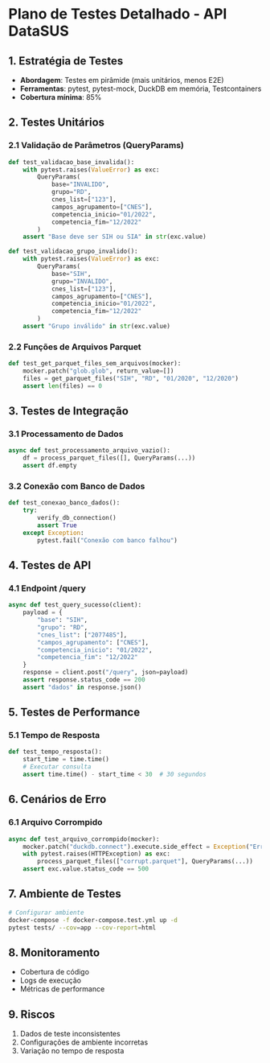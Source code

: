# Plano de Testes Detalhado - API DataSUS

## 1. Estratégia de Testes
- **Abordagem**: Testes em pirâmide (mais unitários, menos E2E)
- **Ferramentas**: pytest, pytest-mock, DuckDB em memória, Testcontainers
- **Cobertura mínima**: 85%

## 2. Testes Unitários

### 2.1 Validação de Parâmetros (QueryParams)
```python
def test_validacao_base_invalida():
    with pytest.raises(ValueError) as exc:
        QueryParams(
            base="INVALIDO",
            grupo="RD",
            cnes_list=["123"],
            campos_agrupamento=["CNES"],
            competencia_inicio="01/2022",
            competencia_fim="12/2022"
        )
    assert "Base deve ser SIH ou SIA" in str(exc.value)

def test_validacao_grupo_invalido():
    with pytest.raises(ValueError) as exc:
        QueryParams(
            base="SIH",
            grupo="INVALIDO",
            cnes_list=["123"],
            campos_agrupamento=["CNES"],
            competencia_inicio="01/2022",
            competencia_fim="12/2022"
        )
    assert "Grupo inválido" in str(exc.value)
```

### 2.2 Funções de Arquivos Parquet
```python
def test_get_parquet_files_sem_arquivos(mocker):
    mocker.patch("glob.glob", return_value=[])
    files = get_parquet_files("SIH", "RD", "01/2020", "12/2020")
    assert len(files) == 0
```

## 3. Testes de Integração

### 3.1 Processamento de Dados
```python
async def test_processamento_arquivo_vazio():
    df = process_parquet_files([], QueryParams(...))
    assert df.empty
```

### 3.2 Conexão com Banco de Dados
```python
def test_conexao_banco_dados():
    try:
        verify_db_connection()
        assert True
    except Exception:
        pytest.fail("Conexão com banco falhou")
```

## 4. Testes de API

### 4.1 Endpoint /query
```python
async def test_query_sucesso(client):
    payload = {
        "base": "SIH",
        "grupo": "RD",
        "cnes_list": ["2077485"],
        "campos_agrupamento": ["CNES"],
        "competencia_inicio": "01/2022",
        "competencia_fim": "12/2022"
    }
    response = client.post("/query", json=payload)
    assert response.status_code == 200
    assert "dados" in response.json()
```

## 5. Testes de Performance

### 5.1 Tempo de Resposta
```python
def test_tempo_resposta():
    start_time = time.time()
    # Executar consulta
    assert time.time() - start_time < 30  # 30 segundos
```

## 6. Cenários de Erro

### 6.1 Arquivo Corrompido
```python
async def test_arquivo_corrompido(mocker):
    mocker.patch("duckdb.connect").execute.side_effect = Exception("Erro leitura")
    with pytest.raises(HTTPException) as exc:
        process_parquet_files(["corrupt.parquet"], QueryParams(...))
    assert exc.value.status_code == 500
```

## 7. Ambiente de Testes
```bash
# Configurar ambiente
docker-compose -f docker-compose.test.yml up -d
pytest tests/ --cov=app --cov-report=html
```

## 8. Monitoramento
- Cobertura de código
- Logs de execução
- Métricas de performance

## 9. Riscos
1. Dados de teste inconsistentes
2. Configurações de ambiente incorretas
3. Variação no tempo de resposta
